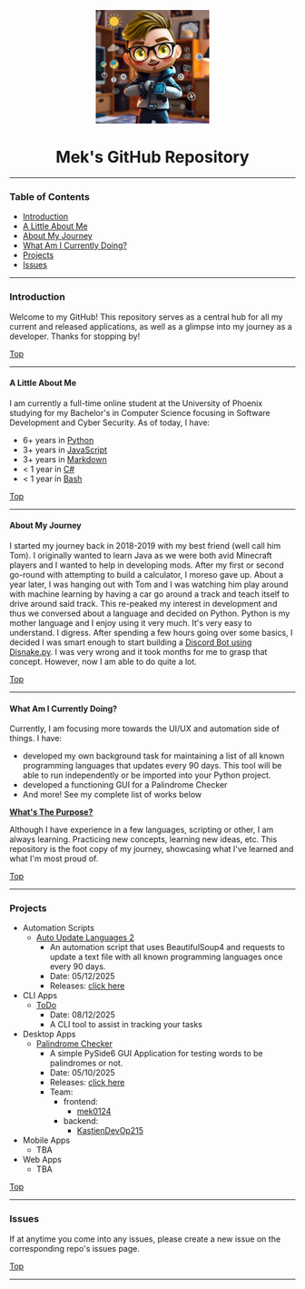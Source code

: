<label id="top"></label>

<div align="center">
  <img src="./repo_images/mek.jpg" width="200" />

  <h1>Mek's GitHub Repository</h1>
</div>

---

### Table of Contents

- [Introduction](#introduction)
- [A Little About Me](#a-little-about-me)
- [About My Journey](#about-my-journey)
- [What Am I Currently Doing?](#what-am-i-currently-doing)
- [Projects](#projects)
- [Issues](#issues)

---

### Introduction

Welcome to my GitHub! This repository serves as a central hub for all my current and released applications, as well as a glimpse into my journey as a developer. Thanks for stopping by!

<a href="#top">Top</a>

---
#### A Little About Me

I am currently a full-time online student at the University of Phoenix studying for my Bachelor's in Computer Science focusing in Software Development and Cyber Security. As of today, I have:

  - 6+ years in [Python](https://python.org)
  - 3+ years in [JavaScript](https://nodejs.org)
  - 3+ years in [Markdown](https://www.markdownguide.org/basic-syntax/)
  - < 1 year in [C#](https://learn.microsoft.com/en-us/dotnet/csharp/)
  - < 1 year in [Bash](https://www.geeksforgeeks.org/bash-scripting-introduction-to-bash-and-bash-scripting/)

<a href="#top">Top</a>

---
#### About My Journey

I started my journey back in 2018-2019 with my best friend (well call him Tom). I originally wanted to learn Java as we were both avid Minecraft players and I wanted to help in developing mods. After my first or second go-round with attempting to build a calculator, I moreso gave up. About a year later, I was hanging out with Tom and I was watching him play around with machine learning by having a car go around a track and teach itself to drive around said track. This re-peaked my interest in development and thus we conversed about a language and decided on Python. Python is my mother language and I enjoy using it very much. It's very easy to understand. I digress. After spending a few hours going over some basics, I decided I was smart enough to start building a [Discord Bot using Disnake.py](https://docs.disnake.dev/en/stable/index.html). I was very wrong and it took months for me to grasp that concept. However, now I am able to do quite a lot.

<a href="#top">Top</a>

---
#### What Am I Currently Doing?

Currently, I am focusing more towards the UI/UX and automation side of things. I have:
  - developed my own background task for maintaining a list of all known programming languages that updates every 90 days. This tool will be able to run independently or be imported into your Python project.
  - developed a functioning GUI for a Palindrome Checker
  - And more! See my complete list of works below

<b><u>What's The Purpose?</u></b>

Although I have experience in a few languages, scripting or other, I am always learning. Practicing new concepts, learning new ideas, etc. This repository is the foot copy of my journey, showcasing what I've learned and what I'm most proud of.

<a href="#top">Top</a>

---
### Projects

- Automation Scripts
  - [Auto Update Languages 2](https://github.com/mek0124/autoupdate_languages2)
    - An automation script that uses BeautifulSoup4 and requests to update a text file with all known programming languages once every 90 days.
    - Date: 05/12/2025
    - Releases: [click here](https://github.com/mek0124/autoupdate_languages2/releases)
- CLI Apps
  - [ToDo](https://github.com/mek0124/Todo)
    - Date: 08/12/2025
    - A CLI tool to assist in tracking your tasks
- Desktop Apps
  - [Palindrome Checker](https://github.com/mek0124/PalindromeChecker)
    - A simple PySide6 GUI Application for testing words to be palindromes or not.
    - Date: 05/10/2025
    - Releases: [click here](https://github.com/mek0124/PalindromeChecker/releases)
    - Team: 
      - frontend:
        - [mek0124](https://github.com/mek0124)
      - backend:
        - [KastienDevOp215](https://github.com/KastienDevOp)
- Mobile Apps
  - TBA
- Web Apps
  - TBA

<a href="#top">Top</a>

---
### Issues

If at anytime you come into any issues, please create a new issue on the corresponding repo's issues page.

<a href="#top">Top</a>

---
